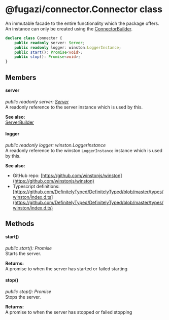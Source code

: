 # @fugazi/connector.Connector class

An immutable facade to the entire functionality which the package offers.  
An instance can only be created using the [ConnectorBuilder](connector/ConnectorBuilder.api.md).

```typescript
declare class Connector {
	public readonly server: Server;
	public readonly logger: winston.LoggerInstance;
	public start(): Promise<void>;
	public stop(): Promise<void>;
}
```

## Members
#### server
_public readonly server: [Server](connector/Server.api.md)_  
A readonly reference to the server instance which is used by this.

**See also:**  
[ServerBuilder]()

#### logger
_public readonly logger: winston.LoggerInstance_  
A readonly reference to the winston `LoggerInstance` instance which is used by this.  

**See also:**  
 - GitHub repo: [https://github.com/winstonjs/winston](https://github.com/winstonjs/winston)
 - Typescript definitions: [https://github.com/DefinitelyTyped/DefinitelyTyped/blob/master/types/winston/index.d.ts](https://github.com/DefinitelyTyped/DefinitelyTyped/blob/master/types/winston/index.d.ts)

## Methods
#### start()
_public start(): Promise<void>_  
Starts the server.

**Returns:**  
A promise to when the server has started or failed starting

#### stop()
_public stop(): Promise<void>_  
Stops the server.

**Returns:**  
A promise to when the server has stopped or failed stopping